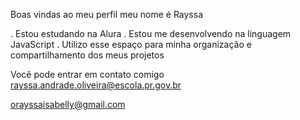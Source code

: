 Boas vindas ao meu perfil
meu nome é Rayssa

. Estou estudando na Alura
. Estou me desenvolvendo na linguagem JavaScript
. Utilizo esse espaço para minha organização e compartilhamento dos meus projetos 

Você pode entrar em contato comigo
rayssa.andrade.oliveira@escola.pr.gov.br

orayssaisabelly@gmail.com
